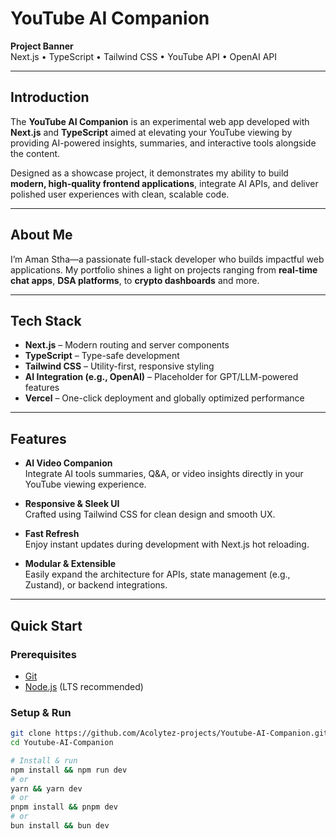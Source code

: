 #  YouTube AI Companion

**Project Banner**  
Next.js • TypeScript • Tailwind CSS • YouTube API • OpenAI API

---

##  Introduction  

The **YouTube AI Companion** is an experimental web app developed with **Next.js** and **TypeScript** aimed at elevating your YouTube viewing by providing AI-powered insights, summaries, and interactive tools alongside the content.

Designed as a showcase project, it demonstrates my ability to build **modern, high-quality frontend applications**, integrate AI APIs, and deliver polished user experiences with clean, scalable code.

---

##  About Me  

I’m Aman Stha—a passionate full-stack developer who builds impactful web applications. My portfolio shines a light on projects ranging from **real-time chat apps**, **DSA platforms**, to **crypto dashboards** and more.

---

##  Tech Stack  

- **Next.js** – Modern routing and server components  
- **TypeScript** – Type-safe development  
- **Tailwind CSS** – Utility-first, responsive styling  
- **AI Integration (e.g., OpenAI)** – Placeholder for GPT/LLM-powered features  
- **Vercel** – One-click deployment and globally optimized performance

---

##  Features  

- **AI Video Companion**  
  Integrate AI tools summaries, Q&A, or video insights directly in your YouTube viewing experience.

- **Responsive & Sleek UI**  
  Crafted using Tailwind CSS for clean design and smooth UX.

- **Fast Refresh**  
  Enjoy instant updates during development with Next.js hot reloading.

- **Modular & Extensible**  
  Easily expand the architecture for APIs, state management (e.g., Zustand), or backend integrations.

---

##  Quick Start  

### Prerequisites  
- [Git](https://git-scm.com/)  
- [Node.js](https://nodejs.org/) (LTS recommended)

### Setup & Run  
```bash
git clone https://github.com/Acolytez-projects/Youtube-AI-Companion.git
cd Youtube-AI-Companion

# Install & run
npm install && npm run dev
# or
yarn && yarn dev
# or
pnpm install && pnpm dev
# or
bun install && bun dev
